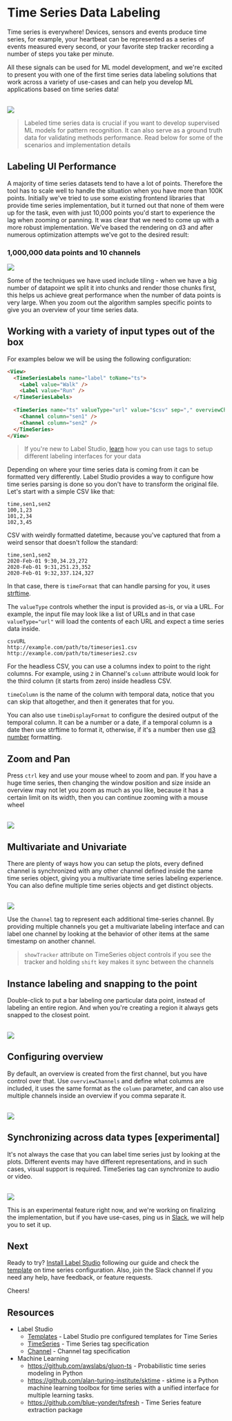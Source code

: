 
# Time Series Data Labeling

Time series is everywhere! Devices, sensors and events produce time series, for example, your heartbeat can be represented as a series of events measured every second, or your favorite step tracker recording a number of steps you take per minute. 

All these signals can be used for ML model development, and we're excited to present you with one of the first time series data labeling solutions that work across a variety of use-cases and can help you develop ML applications based on time series data!

<br/>
<img src="/images/release-080/main.gif" class="gif-border" />

> Labeled time series data is crucial if you want to develop supervised ML models for pattern recognition. It can also serve as a ground truth data for validating methods performance. Read below for some of the scenarios and implementation details

## Labeling UI Performance

A majority of time series datasets tend to have a lot of points. Therefore the tool has to scale well to handle the situation when you have more than 100K points. Initially we've tried to use some existing frontend libraries that provide time series implementation, but it turned out that none of them were up for the task, even with just 10,000 points you'd start to experience the lag when zooming or panning. It was clear that we need to come up with a more robust implementation. We've based the rendering on d3 and after numerous optimization attempts we've got to the desired result:

### **1,000,000 data points and 10 channels**

<img src="/images/release-080/ui.gif" class="gif-border" />

Some of the techniques we have used include tiling - when we have a big number of datapoint we split it into chunks and render those chunks first, this helps us achieve great performance when the number of data points is very large. When you zoom out the algorithm samples specific points to give you an overview of your time series data.

## Working with a variety of input types out of the box

For examples below we will be using the following configuration:

```html
<View>
  <TimeSeriesLabels name="label" toName="ts">
    <Label value="Walk" />
    <Label value="Run" />
  </TimeSeriesLabels>
  
  <TimeSeries name="ts" valueType="url" value="$csv" sep="," overviewChannels="sen1,sen2">
    <Channel column="sen1" />
    <Channel column="sen2" />
  </TimeSeries>
</View>
```

> If you're new to Label Studio, [learn](https://labelstud.io/tags/) how you can use tags to setup different labeling interfaces for your data

Depending on where your time series data is coming from it can be formatted very differently. Label Studio provides a way to configure how time series parsing is done so you don't have to transform the original file. Let's start with a simple CSV like that:

```csv
time,sen1,sen2
100,1,23
101,2,34
102,3,45
```

CSV with weirdly formatted datetime, because you've captured that from a weird sensor that doesn't follow the standard:

```csv
time,sen1,sen2
2020-Feb-01 9:30,34.23,272
2020-Feb-01 9:31,251.23,352
2020-Feb-01 9:32,337.124,327
```

In that case, there is `timeFormat` that can handle parsing for you, it uses [strftime](https://docs.python.org/3/library/datetime.html#strftime-and-strptime-format-codes).

The `valueType` controls whether the input is provided as-is, or via a URL. For example, the input file may look like a list of URLs and in that case `valueType="url"` will load the contents of each URL and expect a time series data inside.

```csv
csvURL
http://example.com/path/to/timeseries1.csv
http://example.com/path/to/timeseries2.csv
```

For the headless CSV, you can use a columns index to point to the right columns. For example, using `2` in Channel's `column` attribute would look for the third column (it starts from zero) inside headless CSV.

`timeColumn` is the name of the column with temporal data, notice that you can skip that altogether, and then it generates that for you.

You can also use `timeDisplayFormat` to configure the desired output of the temporal column. It can be a number or a date, if a temporal column is a date then use strftime to format it, otherwise, if it's a number then use [d3 number](https://github.com/d3/d3-format#locale_format) formatting.

## Zoom and Pan

Press `ctrl` key and use your mouse wheel to zoom and pan. If you have a huge time series, then changing the window position and size inside an overview may not let you zoom as much as you like, because it has a certain limit on its width, then you can continue zooming with a mouse wheel

<br/>
<img src="/images/release-080/zoom.gif" class="gif-border" />

## Multivariate and Univariate

There are plenty of ways how you can setup the plots, every defined channel is synchronized with any other channel defined inside the same time series object, giving you a multivariate time series labeling experience. You can also define multiple time series objects and get distinct objects.

<br/>
<img src="/images/release-080/multi-uni.png" />

Use the `Channel` tag to represent each additional time-series channel. By providing multiple channels you get a multivariate labeling interface and can label one channel by looking at the behavior of other items at the same timestamp on another channel.

> `showTracker` attribute on TimeSeries object controls if you see the tracker and holding `shift` key makes it sync between the channels

## Instance labeling and snapping to the point

Double-click to put a bar labeling one particular data point, instead of labeling an entire region. And when you're creating a region it always gets snapped to the closest point.

<br/>
<img src="/images/release-080/instance.png" />

## Configuring overview

By default, an overview is created from the first channel, but you have control over that. Use `overviewChannels` and define what columns are included, it uses the same format as the `column` parameter, and can also use multiple channels inside an overview if you comma separate it.

<br/>
<img src="/images/release-080/overview.png" />

## Synchronizing across data types [experimental]

It's not always the case that you can label time series just by looking at the plots. Different events may have different representations, and in such cases, visual support is required. TimeSeries tag can synchronize to audio or video.

<br/>
<img src="/images/release-080/videosync.png" />

This is an experimental feature right now, and we're working on finalizing the implementation, but if you have use-cases, ping us in [Slack](https://join.slack.com/t/label-studio/shared_invite/zt-cr8b7ygm-6L45z7biEBw4HXa5A2b5pw), we will help you to set it up.

## Next

Ready to try? [Install Label Studio](/guide/#Running-with-pip) following our guide and check the [template]() on time series configuration. Also, join the Slack channel if you need any help, have feedback, or feature requests. 

Cheers!

## Resources

- Label Studio
  - [Templates](/templates/time_series.html) - Label Studio pre configured templates for Time Series
  - [TimeSeries](/tags/timeseries.html) - Time Series tag specification
  - [Channel](/tags/timeseries.html#Channel) - Channel tag specification
- Machine Learning
  - https://github.com/awslabs/gluon-ts - Probabilistic time series modeling in Python
  - https://github.com/alan-turing-institute/sktime - sktime is a Python machine learning toolbox for time series with a unified interface for multiple learning tasks. 
  - https://github.com/blue-yonder/tsfresh - Time Series feature extraction package
